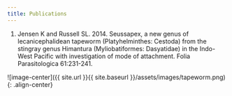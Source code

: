 ```yaml
---
title: Publications
---
```


1. Jensen K and Russell SL. 2014. Seussapex, a new genus of lecanicephalidean tapeworm (Platyhelminthes: Cestoda) from the stingray genus Himantura (Myliobatiformes: Dasyatidae) in the Indo-West Pacific with investigation of mode of attachment. Folia Parasitologica 61:231-241.

![image-center]({{ site.url }}{{ site.baseurl }}/assets/images/tapeworm.png){: .align-center}

<object data="../assets/pub_papers/Jensen_Russell_2014_Seussapex-a-new-genus-of-lecanicephalidean-tapeworm-Platyhelminthes.pdf" width="1000" height="300" type='application/pdf'></object>
